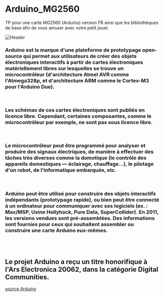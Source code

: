 # Arduino_MG2560
TP pour une carte MG2560 (Arduino) version FR ainsi que les bibliothèques de base afin de vous amuser avec votre petit jouet.

![Header](https://github.com/JeanVincentz/Image_library/blob/main/arduino(MG2560).png)

### Arduino est la marque d'une plateforme de prototypage open-source qui permet aux utilisateurs de créer des objets électroniques interactifs à partir de cartes électroniques matériellement libres sur lesquelles se trouve un microcontrôleur (d'architecture Atmel AVR comme l'Atmega328p, et d'architecture ARM comme le Cortex-M3 pour l'Arduino Due).
<br>

### Les schémas de ces cartes électroniques sont publiés en licence libre. Cependant, certaines composantes, comme le microcontrôleur par exemple, ne sont pas sous licence libre.
<br>

### Le microcontrôleur peut être programmé pour analyser et produire des signaux électriques, de manière à effectuer des tâches très diverses comme la domotique (le contrôle des appareils domestiques — éclairage, chauffage…), le pilotage d'un robot, de l'informatique embarquée, etc.
<br>

### Arduino peut être utilisé pour construire des objets interactifs indépendants (prototypage rapide), ou bien peut être connecté à un ordinateur pour communiquer avec ses logiciels (ex. : Max/MSP, Usine Hollyhock, Pure Data, SuperCollider). En 2011, les versions vendues sont pré-assemblées. Des informations sont fournies pour ceux qui souhaitent assembler ou construire une carte Arduino eux-mêmes.
<br>
<br>

## Le projet Arduino a reçu un titre honorifique à l'Ars Electronica 20062, dans la catégorie Digital Communities.

[source Arduino](https://www.arduino.cc/)
